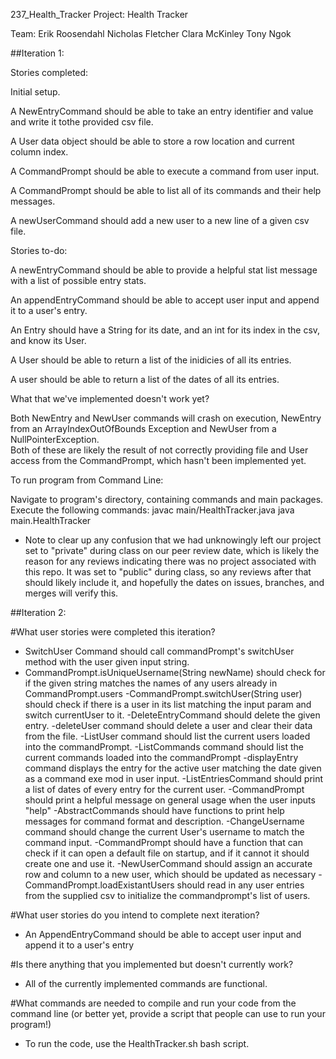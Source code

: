  237_Health_Tracker
Project:
Health Tracker

Team:
Erik Roosendahl
Nicholas Fletcher
Clara McKinley
Tony Ngok


##Iteration 1:


Stories completed:

Initial setup.

A NewEntryCommand should be able to take an entry identifier and value and write it tothe provided csv file.

A User data object should be able to store a row location and current column index.

A CommandPrompt should be able to execute a command from user input.

A CommandPrompt should be able to list all of its commands and their help messages.

A newUserCommand should add a new user to a new line of a given csv file.


Stories to-do:

A newEntryCommand should be able to provide a helpful stat list message with a list of possible entry stats.

An appendEntryCommand should be able to accept user input and append it to a user's entry.

An Entry should have a String for its date, and an int for its index in the csv, and know its User.

A User should be able to return a list of the inidicies of all its entries.

A user should be able to return a list of the dates of all its entries.


What that we've implemented doesn't work yet?

Both NewEntry and NewUser commands will crash on execution, NewEntry from an ArrayIndexOutOfBounds Exception and NewUser from a NullPointerException.  
Both of these are likely the result of not correctly providing file and User access from the CommandPrompt, which hasn't been implemented yet.



To run program from Command Line:

Navigate to program's directory, containing commands and main packages.
Execute the following commands:
javac main/HealthTracker.java
java main.HealthTracker



* Note to clear up any confusion that we had unknowingly left our project set to "private" during class on our peer review date, which is likely the reason for any reviews indicating there was no project associated with this repo.  It was set to "public" during class, so any reviews after that should likely include it, and hopefully the dates on issues, branches, and merges will verify this.

##Iteration 2:

#What user stories were completed this iteration?
 
- SwitchUser Command should call commandPrompt's switchUser method with the user given input string.
- CommandPrompt.isUniqueUsername(String newName) should check for if the given string matches the names of any users already in CommandPrompt.users
-CommandPrompt.switchUser(String user) should check if there is a user in its list matching the input param and switch currentUser to it.
-DeleteEntryCommand should delete the given entry.
-deleteUser command should delete a user and clear their data from the file.
-ListUser command should list the current users loaded into the commandPrompt.
-ListCommands command should list the current commands loaded into the commandPrompt
-displayEntry command displays the entry for the active user matching the date given as a command exe mod in user input.
-ListEntriesCommand should print a list of dates of every entry for the current user.
-CommandPrompt should print a helpful message on general usage when the user inputs "help"
-AbstractCommands should have functions to print help messages for command format and description.
-ChangeUsername command should change the current User's username to match the command input.
-CommandPrompt should have a function that can check if it can open a default file on startup, and if it cannot it should create one and use it.
-NewUserCommand should assign an accurate row and column to a new user, which should be updated as necessary
-CommandPrompt.loadExistantUsers should read in any user entries from the supplied csv to initialize the commandprompt's list of users.
 
#What user stories do you intend to complete next iteration?
- An AppendEntryCommand should be able to accept user input and append it to a user's entry
 
#Is there anything that you implemented but doesn't currently work?
- All of the currently implemented commands are functional.
 
#What commands are needed to compile and run your code from the command line (or better yet, provide a script that people can use to run your program!)
- To run the code, use the HealthTracker.sh bash script.





